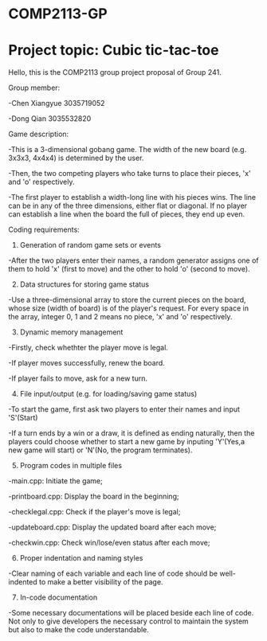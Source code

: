 # COMP2113-GP 

# Project topic: Cubic tic-tac-toe

Hello, this is the COMP2113 group project proposal of Group 241.

Group member:

-Chen Xiangyue 3035719052

-Dong Qian 3035532820

Game description:

-This is a 3-dimensional gobang game. The width of the new board (e.g. 3x3x3, 4x4x4) is determined by the user. 

-Then, the two competing players who take turns to place their pieces, 'x' and 'o' respectively. 

-The first player to establish a width-long line with his pieces wins. The line can be in any of the three dimensions, either flat or diagonal. If no player can establish a line when the board the full of pieces, they end up even. 

Coding requirements: 

1. Generation of random game sets or events

-After the two players enter their names, a random generator assigns one of them to hold 'x' (first to move) and the other to hold 'o' (second to move). 

2. Data structures for storing game status

-Use a three-dimensional array to store the current pieces on the board, whose size (width of board) is of the player's request. For every space in the array, integer 0, 1 and 2 means no piece, 'x' and 'o' respectively. 

3. Dynamic memory management

-Firstly, check whethter the player move is legal.

-If player moves successfully, renew the board.

-If player fails to move, ask for a new turn.

4. File input/output (e.g. for loading/saving game status)

-To start the game, first ask two players to enter their names and input 'S'(Start)

-If a turn ends by a win or a draw, it is defined as ending naturally, then the players could choose whether to start a new game by inputing 'Y'(Yes,a new game will start) or 'N'(No, the program terminates).

5. Program codes in multiple files

-main.cpp: Initiate the game; 

-printboard.cpp: Display the board in the beginning;

-checklegal.cpp: Check if the player's move is legal; 

-updateboard.cpp: Display the updated board after each move;

-checkwin.cpp: Check win/lose/even status after each move; 

6. Proper indentation and naming styles

-Clear naming of each variable and each line of code should be well-indented  to make a better visibility of the page.

7. In-code documentation

-Some necessary documentations will be placed beside each line of code. Not only to give developers the necessary control to maintain the system but also to make the code understandable.
